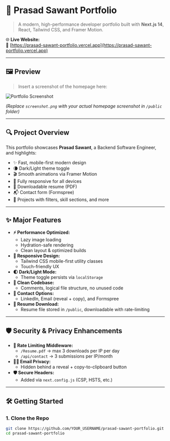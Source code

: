 # 🚀 Prasad Sawant Portfolio

> A modern, high-performance developer portfolio built with **Next.js 14**, React, Tailwind CSS, and Framer Motion.

🌐 **Live Website:**  
🔗 [https://prasad-sawant-portfolio.vercel.app](https://prasad-sawant-portfolio.vercel.app)

---

## 🖼️ Preview

> Insert a screenshot of the homepage here:

![Portfolio Screenshot](./public/screenshot.png)

_(Replace `screenshot.png` with your actual homepage screenshot in `/public` folder)_

---

## 🔍 Project Overview

This portfolio showcases **Prasad Sawant**, a Backend Software Engineer, and highlights:

- ✨ Fast, mobile-first modern design
- 🌘 Dark/Light theme toggle
- 🎬 Smooth animations via Framer Motion
- 📱 Fully responsive for all devices
- 📄 Downloadable resume (PDF)
- 📬 Contact form (Formspree)
- 🧩 Projects with filters, skill sections, and more

---

## ✨ Major Features

- **⚡ Performance Optimized:**
  - Lazy image loading
  - Hydration-safe rendering
  - Clean layout & optimized builds
- **📱 Responsive Design:**
  - Tailwind CSS mobile-first utility classes
  - Touch-friendly UX
- **🌓 Dark/Light Mode:**
  - Theme toggle persists via `localStorage`
- **🧼 Clean Codebase:**
  - Comments, logical file structure, no unused code
- **🔗 Contact Options:**
  - LinkedIn, Email (reveal + copy), and Formspree
- **📄 Resume Download:**
  - Resume file stored in `/public`, downloadable with rate-limiting

---

## 🛡️ Security & Privacy Enhancements

- **🔐 Rate Limiting Middleware:**
  - `/Resume.pdf` → max 3 downloads per IP per day
  - `/api/contact` → 3 submissions per IP/month
- **🕵️‍♂️ Email Privacy:**
  - Hidden behind a reveal + copy-to-clipboard button
- **🛡️ Secure Headers:**
  - Added via `next.config.js` (CSP, HSTS, etc.)

---

## 🛠️ Getting Started

### 1. Clone the Repo
```bash
git clone https://github.com/YOUR_USERNAME/prasad-sawant-portfolio.git
cd prasad-sawant-portfolio
